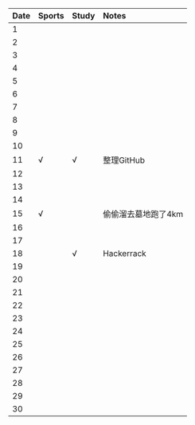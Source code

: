 Date|Sports|Study|Notes
:---------------|:---------------|:---------------|:---------------
1| | | |
2| | | |
3| | | |
4| | | |
5| | | |
6| | | |
7| | | |
8| | | |
9| | | |
10| | | |
11|√|√|整理GitHub|
12| | | |
13| | | |
14| | | |
15|√| |偷偷溜去墓地跑了4km|
16| | | |
17| | | |
18| |√|Hackerrack|
19| | | |
20| | | |
21| | | |
22| | | |
23| | | |
24| | | |
25| | | |
26| | | |
27| | | |
28| | | |
29| | | |
30| | | |


